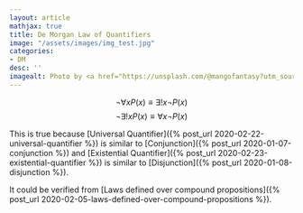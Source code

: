 ```yaml
---
layout: article
mathjax: true
title: De Morgan Law of Quantifiers
image: "/assets/images/img_test.jpg"
categories:
- DM
desc: '' 
imagealt: Photo by <a href="https://unsplash.com/@mangofantasy?utm_source=unsplash&utm_medium=referral&utm_content=creditCopyText">Tim Johnson</a> on <a href="https://unsplash.com/s/photos/logic?utm_source=unsplash&utm_medium=referral&utm_content=creditCopyText">Unsplash</a>
---
```


$$\neg \forall xP(x) \equiv \exists !x \neg P(x)$$
$$\neg \exists !xP(x) \equiv \forall x \neg P(x)$$

This is true because [Universal Quantifier]({% post_url 2020-02-22-universal-quantifier %}) is similar to [Conjunction]({% post_url 2020-01-07-conjunction %}) and [Existential Quantifier]({% post_url 2020-02-23-existential-quantifier %}) is similar to [Disjunction]({% post_url 2020-01-08-disjunction %}).

It could be verified from [Laws defined over compound propositions]({% post_url 2020-02-05-laws-defined-over-compound-propositions %}).